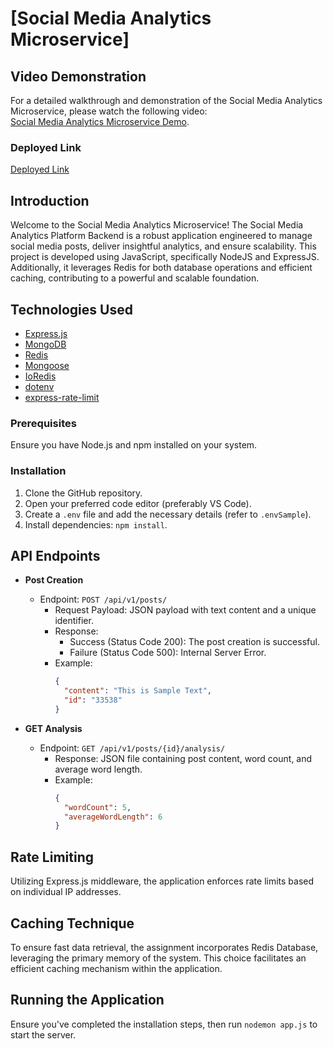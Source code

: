 # [Social Media Analytics Microservice]

## Video Demonstration

For a detailed walkthrough and demonstration of the Social Media Analytics Microservice, please watch the following video: <br>
[Social Media Analytics Microservice Demo](https://www.loom.com/share/b9b1ee393adc480c8ea3ea08ee89c3de?sid=d38e7132-aafc-4919-8405-149cf7ef8c68).

### Deployed Link
[Deployed Link ](https://socialmedia-analytics-lquw.onrender.com)

## Introduction

Welcome to the Social Media Analytics Microservice! The Social Media Analytics Platform Backend is a robust application engineered to manage social media posts, deliver insightful analytics, and ensure scalability. This project is developed using JavaScript, specifically NodeJS and ExpressJS. Additionally, it leverages Redis for both database operations and efficient caching, contributing to a powerful and scalable foundation.

## Technologies Used

- [Express.js](https://expressjs.com/)
- [MongoDB](https://www.mongodb.com/)
- [Redis](https://redis.io/)
- [Mongoose](https://mongoosejs.com/)
- [IoRedis](https://github.com/luin/ioredis)
- [dotenv](https://www.npmjs.com/package/dotenv)
- [express-rate-limit](https://www.npmjs.com/package/express-rate-limit)

### Prerequisites

Ensure you have Node.js and npm installed on your system.

### Installation

1. Clone the GitHub repository.
2. Open your preferred code editor (preferably VS Code).
3. Create a `.env` file and add the necessary details (refer to `.envSample`).
4. Install dependencies: `npm install`.

## API Endpoints

- **Post Creation**
  - Endpoint: `POST /api/v1/posts/`
    - Request Payload: JSON payload with text content and a unique identifier.
    - Response:
      - Success (Status Code 200): The post creation is successful.
      - Failure (Status Code 500): Internal Server Error.
    - Example:
      ```json
      {
        "content": "This is Sample Text",
        "id": "33538"
      }
      ```

- **GET Analysis**
  - Endpoint: `GET /api/v1/posts/{id}/analysis/`
    - Response: JSON file containing post content, word count, and average word length.
    - Example:
      ```json
      {
        "wordCount": 5,
        "averageWordLength": 6
      }
      ```

## Rate Limiting

Utilizing Express.js middleware, the application enforces rate limits based on individual IP addresses.

## Caching Technique

To ensure fast data retrieval, the assignment incorporates Redis Database, leveraging the primary memory of the system. This choice facilitates an efficient caching mechanism within the application.

## Running the Application

Ensure you've completed the installation steps, then run `nodemon app.js` to start the server.
